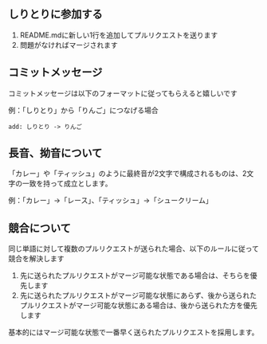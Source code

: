 ## しりとりに参加する

1. README.mdに新しい1行を追加してプルリクエストを送ります
2. 問題がなければマージされます

## コミットメッセージ
コミットメッセージは以下のフォーマットに従ってもらえると嬉しいです


例：「しりとり」から「りんご」につなげる場合

```
add: しりとり -> りんご
```

## 長音、拗音について
「カレー」や「ティッシュ」のように最終音が2文字で構成されるものは、2文字の一致を持って成立とします。

例：「カレー」->「レース」、「ティッシュ」->「シュークリーム」

## 競合について
同じ単語に対して複数のプルリクエストが送られた場合、以下のルールに従って競合を解決します

1. 先に送られたプルリクエストがマージ可能な状態である場合は、そちらを優先します
2. 先に送られたプルリクエストがマージ可能な状態にあらず、後から送られたプルリクエストがマージ可能な状態にある場合は、後から送られた方を優先します

基本的にはマージ可能な状態で一番早く送られたプルリクエストを採用します。
